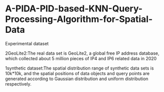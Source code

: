 # A-PIDA-PID-based-KNN-Query-Processing-Algorithm-for-Spatial-Data
Experimental dataset 

2GeoLite2:The real data set is GeoLite2, a global free IP address database, which collected about 5 million pieces of IP4 and IP6 related data in 2020

1synthetic dataset:The spatial distribution range of synthetic data sets is 10k*10k, and the spatial positions of data objects and query points are generated according to Gaussian distribution and uniform distribution respectively.


